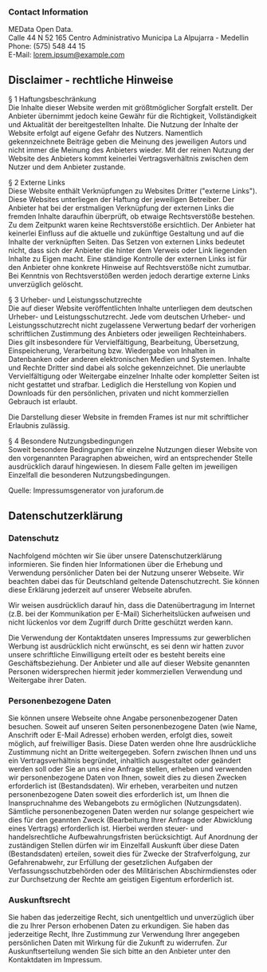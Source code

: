 ### Contact Information

MEData Open Data.<br/>
Calle 44 N 52 165 Centro Administrativo Municipa La Alpujarra - Medellin<br/>
Phone: (575) 548 44 15<br/>
E-Mail: lorem.ipsum@example.com<br/>

## Disclaimer - rechtliche Hinweise
  
&sect; 1 Haftungsbeschr&auml;nkung<br />
Die Inhalte dieser Website werden mit gr&ouml;&szlig;tm&ouml;glicher Sorgfalt erstellt.
Der Anbieter &uuml;bernimmt jedoch keine Gew&auml;hr f&uuml;r die Richtigkeit,
Vollst&auml;ndigkeit und Aktualit&auml;t der bereitgestellten Inhalte. Die Nutzung der
Inhalte der Website erfolgt auf eigene Gefahr des Nutzers. Namentlich gekennzeichnete
Beitr&auml;ge geben die Meinung des jeweiligen Autors und nicht immer die Meinung des
Anbieters wieder. Mit der reinen Nutzung der Website des Anbieters kommt keinerlei
Vertragsverh&auml;ltnis zwischen dem Nutzer und dem Anbieter zustande. 
  
&sect; 2 Externe Links<br/>
Diese Website enth&auml;lt Verkn&uuml;pfungen zu Websites Dritter ("externe Links").
Diese Websites unterliegen der Haftung der jeweiligen Betreiber. Der Anbieter hat bei
der erstmaligen Verkn&uuml;pfung der externen Links die fremden Inhalte daraufhin
&uuml;berpr&uuml;ft, ob etwaige Rechtsverst&ouml;&szlig;e bestehen. Zu dem Zeitpunkt
waren keine Rechtsverst&ouml;&szlig;e ersichtlich. Der Anbieter hat keinerlei Einfluss
auf die aktuelle und zuk&uuml;nftige Gestaltung und auf die Inhalte der verkn&uuml;pften
Seiten. Das Setzen von externen Links bedeutet nicht, dass sich der Anbieter die hinter
dem Verweis oder Link liegenden Inhalte zu Eigen macht. Eine st&auml;ndige Kontrolle
der externen Links ist f&uuml;r den Anbieter ohne konkrete Hinweise auf
Rechtsverst&ouml;&szlig;e nicht zumutbar. Bei Kenntnis von Rechtsverst&ouml;&szlig;en
werden jedoch derartige externe Links unverz&uuml;glich gel&ouml;scht. 
  
&sect; 3 Urheber- und Leistungsschutzrechte<br/>
Die auf dieser Website ver&ouml;ffentlichten Inhalte unterliegen dem deutschen Urheber-
und Leistungsschutzrecht. Jede vom deutschen Urheber- und Leistungsschutzrecht nicht
zugelassene Verwertung bedarf der vorherigen schriftlichen Zustimmung des Anbieters
oder jeweiligen Rechteinhabers. Dies gilt insbesondere f&uuml;r Vervielf&auml;ltigung,
Bearbeitung, &Uuml;bersetzung, Einspeicherung, Verarbeitung bzw. Wiedergabe von Inhalten
in Datenbanken oder anderen elektronischen Medien und Systemen. Inhalte und Rechte
Dritter sind dabei als solche gekennzeichnet. Die unerlaubte Vervielf&auml;ltigung
oder Weitergabe einzelner Inhalte oder kompletter Seiten ist nicht gestattet und strafbar.
Lediglich die Herstellung von Kopien und Downloads f&uuml;r den pers&ouml;nlichen,
privaten und nicht kommerziellen Gebrauch ist erlaubt. 
  
Die Darstellung dieser Website in fremden Frames ist nur mit schriftlicher Erlaubnis zul&auml;ssig. 
  
&sect; 4 Besondere Nutzungsbedingungen<br/>
Soweit besondere Bedingungen f&uuml;r einzelne Nutzungen dieser Website von den vorgenannten
Paragraphen abweichen, wird an entsprechender Stelle ausdr&uuml;cklich darauf hingewiesen.
In diesem Falle gelten im jeweiligen Einzelfall die besonderen Nutzungsbedingungen.
  
Quelle: Impressumsgenerator von juraforum.de
  

## Datenschutzerkl&auml;rung
  
### Datenschutz

Nachfolgend m&ouml;chten wir Sie &uuml;ber unsere Datenschutzerkl&auml;rung informieren. Sie
finden hier Informationen &uuml;ber die Erhebung und Verwendung pers&ouml;nlicher Daten bei
der Nutzung unserer Webseite. Wir beachten dabei das f&uuml;r Deutschland geltende
Datenschutzrecht. Sie k&ouml;nnen diese Erkl&auml;rung jederzeit auf unserer Webseite abrufen. 
  
Wir weisen ausdr&uuml;cklich darauf hin, dass die Daten&uuml;bertragung im Internet (z.B.
bei der Kommunikation per E-Mail) Sicherheitsl&uuml;cken aufweisen und nicht l&uuml;ckenlos
vor dem Zugriff durch Dritte gesch&uuml;tzt werden kann. 
  
Die Verwendung der Kontaktdaten unseres Impressums zur gewerblichen Werbung ist ausdr&uuml;cklich
nicht erw&uuml;nscht, es sei denn wir hatten zuvor unsere schriftliche Einwilligung erteilt
oder es besteht bereits eine Gesch&auml;ftsbeziehung. Der Anbieter und alle auf dieser Website
genannten Personen widersprechen hiermit jeder kommerziellen Verwendung und Weitergabe ihrer Daten. 
  
### Personenbezogene Daten 

Sie k&ouml;nnen unsere Webseite ohne Angabe personenbezogener Daten besuchen. Soweit auf unseren
Seiten personenbezogene Daten (wie Name, Anschrift oder E-Mail Adresse) erhoben werden, erfolgt
dies, soweit m&ouml;glich, auf freiwilliger Basis. Diese Daten werden ohne Ihre ausdr&uuml;ckliche
Zustimmung nicht an Dritte weitergegeben. Sofern zwischen Ihnen und uns ein Vertragsverh&auml;ltnis
begr&uuml;ndet, inhaltlich ausgestaltet oder ge&auml;ndert werden soll oder Sie an uns eine Anfrage
stellen, erheben und verwenden wir personenbezogene Daten von Ihnen, soweit dies zu diesen Zwecken
erforderlich ist (Bestandsdaten). Wir erheben, verarbeiten und nutzen personenbezogene Daten soweit
dies erforderlich ist, um Ihnen die Inanspruchnahme des Webangebots zu erm&ouml;glichen (Nutzungsdaten).
S&auml;mtliche personenbezogenen Daten werden nur solange gespeichert wie dies f&uuml;r den geannten
Zweck (Bearbeitung Ihrer Anfrage oder Abwicklung eines Vertrags) erforderlich ist. Hierbei werden
steuer- und handelsrechtliche Aufbewahrungsfristen ber&uuml;cksichtigt. Auf Anordnung der zust&auml;ndigen
Stellen d&uuml;rfen wir im Einzelfall Auskunft &uuml;ber diese Daten (Bestandsdaten) erteilen,
soweit dies f&uuml;r Zwecke der Strafverfolgung, zur Gefahrenabwehr, zur Erf&uuml;llung der
gesetzlichen Aufgaben der Verfassungsschutzbeh&ouml;rden oder des Milit&auml;rischen Abschirmdienstes
oder zur Durchsetzung der Rechte am geistigen Eigentum erforderlich ist.
  
### Auskunftsrecht

Sie haben das jederzeitige Recht, sich unentgeltlich und unverz&uuml;glich &uuml;ber die zu Ihrer
Person erhobenen Daten zu erkundigen. Sie haben das jederzeitige Recht, Ihre Zustimmung zur Verwendung
Ihrer angegeben pers&ouml;nlichen Daten mit Wirkung f&uuml;r die Zukunft zu widerrufen. Zur
Auskunftserteilung wenden Sie sich bitte an den Anbieter unter den Kontaktdaten im Impressum.
